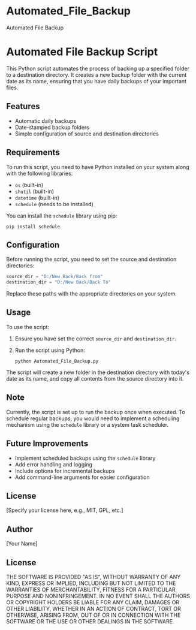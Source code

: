 # Automated_File_Backup
Automated File Backup
# Automated File Backup Script

This Python script automates the process of backing up a specified folder to a destination directory. It creates a new backup folder with the current date as its name, ensuring that you have daily backups of your important files.

## Features

- Automatic daily backups
- Date-stamped backup folders
- Simple configuration of source and destination directories

## Requirements

To run this script, you need to have Python installed on your system along with the following libraries:
- `os` (built-in)
- `shutil` (built-in)
- `datetime` (built-in)
- `schedule` (needs to be installed)

You can install the `schedule` library using pip:

```
pip install schedule
```

## Configuration

Before running the script, you need to set the source and destination directories:

```python
source_dir = "D:/New Back/Back from"
destination_dir = "D:/New Back/Back To"
```

Replace these paths with the appropriate directories on your system.

## Usage

To use the script:

1. Ensure you have set the correct `source_dir` and `destination_dir`.
2. Run the script using Python:

   ```
   python Automated_File_Backup.py
   ```

The script will create a new folder in the destination directory with today's date as its name, and copy all contents from the source directory into it.

## Note

Currently, the script is set up to run the backup once when executed. To schedule regular backups, you would need to implement a scheduling mechanism using the `schedule` library or a system task scheduler.

## Future Improvements

- Implement scheduled backups using the `schedule` library
- Add error handling and logging
- Include options for incremental backups
- Add command-line arguments for easier configuration

## License

[Specify your license here, e.g., MIT, GPL, etc.]

## Author

[Your Name]

## License

THE SOFTWARE IS PROVIDED "AS IS", WITHOUT WARRANTY OF ANY KIND, EXPRESS OR
IMPLIED, INCLUDING BUT NOT LIMITED TO THE WARRANTIES OF MERCHANTABILITY,
FITNESS FOR A PARTICULAR PURPOSE AND NONINFRINGEMENT. IN NO EVENT SHALL THE
AUTHORS OR COPYRIGHT HOLDERS BE LIABLE FOR ANY CLAIM, DAMAGES OR OTHER
LIABILITY, WHETHER IN AN ACTION OF CONTRACT, TORT OR OTHERWISE, ARISING FROM,
OUT OF OR IN CONNECTION WITH THE SOFTWARE OR THE USE OR OTHER DEALINGS IN THE
SOFTWARE.
